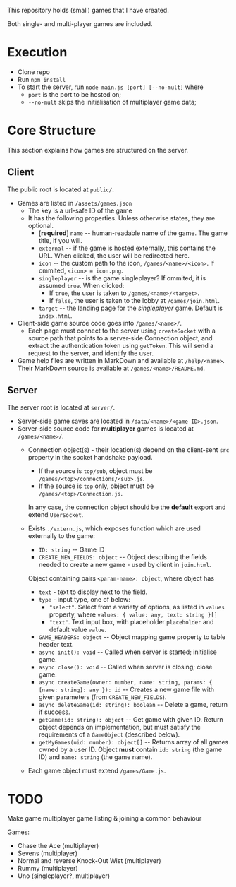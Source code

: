 This repository holds (small) games that I have created.

Both single- and multi-player games are included.

# Execution
- Clone repo
- Run `npm install`
- To start the server, run `node main.js [port] [--no-mult]` where
  - `port` is the port to be hosted on;
  - `--no-mult` skips the initialisation of multiplayer game data;

# Core Structure
This section explains how games are structured on the server.

## Client
The public root is located at `public/`.

- Games are listed in `/assets/games.json`
  - The key is a url-safe ID of the game
  - It has the following properties. Unless otherwise states, they are optional.
    - [**required**] `name` -- human-readable name of the game. The game title, if you will.
    - `external` -- if the game is hosted externally, this contains the URL. When clicked, the user will be redirected here.
    - `icon` -- the custom path to the icon, `/games/<name>/<icon>`. If ommited, `<icon> = icon.png`.
    - `singleplayer` -- is the game singleplayer? If ommited, it is assumed `true`. When clicked:
      - If `true`, the user is taken to `/games/<name>/<target>`.
      - If `false`, the user is taken to the lobby at `/games/join.html`.
    - `target` -- the landing page for the *singleplayer* game. Default is `index.html`.
- Client-side game source code goes into `/games/<name>/`.
  - Each page must connect to the server using `createSocket` with a source path that points to a server-side Connection object, and extract the authentication token using `getToken`. This will send a request to the server, and identify the user.
- Game help files are written in MarkDown and available at `/help/<name>`. Their MarkDown source is available at `/games/<name>/README.md`.

## Server
The server root is located at `server/`.

- Server-side game saves are located in `/data/<name>/<game ID>.json`.
- Server-side source code for **multiplayer** games is located at `/games/<name>/`.
  - Connection object(s) - their location(s) depend on the client-sent `src` property in the socket handshake payload.
    - If the source is `top/sub`, object must be `/games/<top>/connections/<sub>.js`.
    - If the source is `top` only, object must be `/games/<top>/Connection.js`.

    In any case, the connection object should be the **default** export and extend `UserSocket`.
  - Exists `./extern.js`, which exposes function which are used externally to the game:
    - `ID: string` -- Game ID
    - `CREATE_NEW_FIELDS: object` -- Object describing the fields needed to create a new game - used by client in `join.html`.

    Object containing pairs `<param-name>: object`, where object has
    - `text` - text to display next to the field.
    - `type` - input type, one of below:
      - `"select"`. Select from a variety of options, as listed in `values` property, where `values: { value: any, text: string }[]`
      - `"text"`. Text input box, with placeholder `placeholder` and default value `value`.
    - `GAME_HEADERS: object` -- Object mapping game property to table header text.
    - `async init(): void` -- Called when server is started; initialise game.
    - `async close(): void` -- Called when server is closing; close game.
    - `async createGame(owner: number, name: string, params: { [name: string]: any }): id` -- Creates a new game file with given parameters (from `CREATE_NEW_FIELDS`).
    - `async deleteGame(id: string): boolean` -- Delete a game, return if success.
    - `getGame(id: string): object` -- Get game with given ID. Return object depends on implementation, but must satisfy the requirements of a `GameObject` (described below).
    - `getMyGames(uid: number): object[]` -- Returns array of all games owned by a user ID. Object **must** contain `id: string` (the game ID) and `name: string` (the game name).
  - Each game object must extend `/games/Game.js`.
    

# TODO
Make game multiplayer game listing & joining a common behaviour

Games:
- Chase the Ace (multiplayer)
- Sevens (multiplayer)
- Normal and reverse Knock-Out Wist (multiplayer)
- Rummy (multiplayer)
- Uno (singleplayer?, multiplayer)